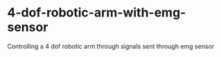 # 4-dof-robotic-arm-with-emg-sensor
Controlling a 4 dof robotic arm through signals sent through emg sensor
